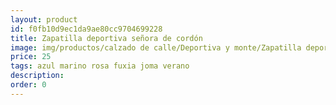 ```yaml
---
layout: product
id: f0fb10d9ec1da9ae80cc9704699228
title: Zapatilla deportiva señora de cordón 
image: img/productos/calzado de calle/Deportiva y monte/Zapatilla deportiva señora de cordón =25 =azul marino rosa fuxia joma verano.webp
price: 25 
tags: azul marino rosa fuxia joma verano
description: 
order: 0
---
```

